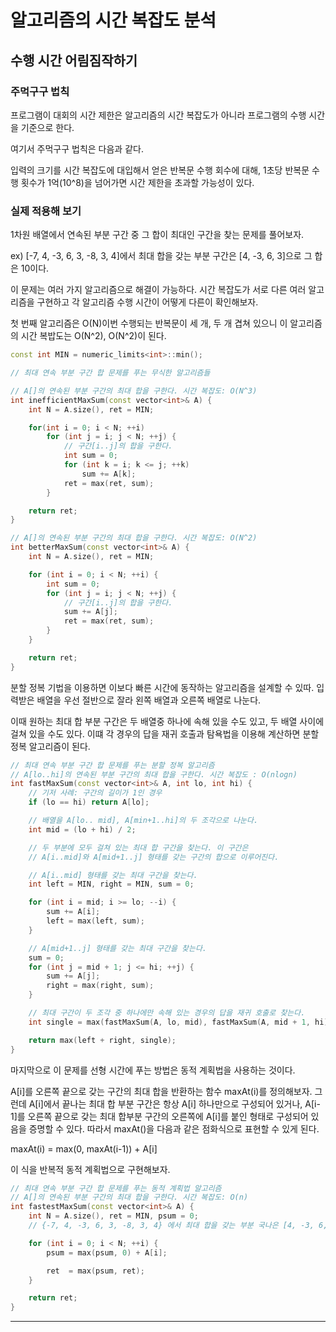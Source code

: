 # 알고리즘의 시간 복잡도 분석

## 수행 시간 어림짐작하기

### 주먹구구 법칙

프로그램이 대회의 시간 제한은 알고리즘의 시간 복잡도가 아니라 프로그램의 수행 시간을 기준으로 한다.

여기서 주먹구구 법칙은 다음과 같다.

입력의 크기를 시간 복잡도에 대입해서 얻은 반복문 수행 회수에 대해, 1초당 반복문 수행 횟수가 1억(10^8)을 넘어가면 시간 제한을 초과할 가능성이 있다.

### 실제 적용해 보기

1차원 배열에서 연속된 부분 구간 중 그 합이 최대인 구간을 찾는 문제를 풀어보자.

ex) [-7, 4, -3, 6, 3, -8, 3, 4]에서 최대 합을 갖는 부분 구간은 [4, -3, 6, 3]으로 그 합은 10이다.

이 문제는 여러 가지 알고리즘으로 해결이 가능하다. 시간 복잡도가 서로 다른 여러 알고리즘을 구현하고 각 알고리즘 수행 시간이 어떻게 다른이 확인해보자.

첫 번째 알고리즘은 O(N)이번 수행되는 반복문이 세 개, 두 개 겹쳐 있으니 이 알고리즘의 시간 복밥도는 O(N^2), O(N^2)이 된다.

```cpp
const int MIN = numeric_limits<int>::min();

// 최대 연속 부분 구간 합 문제를 푸는 무식한 알고리즘들

// A[]의 연속된 부분 구간의 최대 합을 구한다. 시간 복잡도: O(N^3)
int inefficientMaxSum(const vector<int>& A) {
	int N = A.size(), ret = MIN;

	for(int i = 0; i < N; ++i)
		for (int j = i; j < N; ++j) {
			// 구간[i..j]의 합을 구한다.
			int sum = 0;
			for (int k = i; k <= j; ++k)
				sum += A[k];
			ret = max(ret, sum);
		}

	return ret;
}

// A[]의 연속된 부분 구간의 최대 합을 구한다. 시간 복잡도: O(N^2)
int betterMaxSum(const vector<int>& A) {
	int N = A.size(), ret = MIN;

	for (int i = 0; i < N; ++i) {
		int sum = 0;
		for (int j = i; j < N; ++j) {
			// 구간[i..j]의 합을 구한다.
			sum += A[j];
			ret = max(ret, sum);
		}
	}

	return ret;
}
```

분할 정복 기법을 이용하면 이보다 빠른 시간에 동작하는 알고리즘을 설계할 수 있따. 입력받은 배열을 우선 절반으로 잘라 왼쪽 배열과 오른쪽 배열로 나눈다.

이때 원하는 최대 합 부분 구간은 두 배열중 하나에 속해 있을 수도 있고, 두 배열 사이에 걸쳐 있을 수도 있다. 이떄 각 경우의 답을 재귀 호출과 탐욕법을 이용해 계산하면 분할 정복 알고리즘이 된다.

```cpp
// 최대 연속 부분 구간 합 문제를 푸는 분할 정복 알고리즘
// A[lo..hi]의 연속된 부분 구간의 최대 합을 구한다. 시간 복잡도 : O(nlogn)
int fastMaxSum(const vector<int>& A, int lo, int hi) {
	// 기저 사례: 구간의 길이가 1인 경우
	if (lo == hi) return A[lo];

	// 배열을 A[lo.. mid], A[min+1..hi]의 두 조각으로 나눈다.
	int mid = (lo + hi) / 2;

	// 두 부분에 모두 걸쳐 있는 최대 합 구간을 찾는다. 이 구간은
	// A[i..mid]와 A[mid+1..j] 형태를 갖는 구간의 합으로 이루어진다.

	// A[i..mid] 형태를 갖는 최대 구간을 찾는다.
	int left = MIN, right = MIN, sum = 0;

	for (int i = mid; i >= lo; --i) {
		sum += A[i];
		left = max(left, sum);
	}

	// A[mid+1..j] 형태를 갖는 최대 구간을 찾는다.
	sum = 0;
	for (int j = mid + 1; j <= hi; ++j) {
		sum += A[j];
		right = max(right, sum);
	}

	// 최대 구간이 두 조각 중 하나에만 속해 있는 경우의 답을 재귀 호출로 찾는다.
	int single = max(fastMaxSum(A, lo, mid), fastMaxSum(A, mid + 1, hi));

	return max(left + right, single);
}
```

마지막으로 이 문제를 선형 시간에 푸는 방법은 동적 계획법을 사용하는 것이다.

A[i]를 오른쪽 끝으로 갖는 구간의 최대 합을 반환하는 함수 maxAt(i)를 정의해보자. 그런데 A[i]에서 끝나는 최대 합 부분 구간은 항상 A[i] 하나만으로 구성되어 있거나, A[i-1]를 오른쪽 끝으로 갖는 최대 합부분 구간의 오른쪽에 A[i]를 붙인 형태로 구성되어 있음을 증명할 수 있다. 따라서 maxAt()을 다음과 같은 점화식으로 표현할 수 있게 된다.

maxAt(i) = max(0, maxAt(i-1)) + A[i]

이 식을 반복적 동적 계획법으로 구현해보자.

```cpp
// 최대 연속 부분 구간 합 문제를 푸는 동적 계획법 알고리즘
// A[]의 연속된 부분 구간의 최대 합을 구한다. 시간 복잡도: O(n)
int fastestMaxSum(const vector<int>& A) {
	int N = A.size(), ret = MIN, psum = 0;
	// {-7, 4, -3, 6, 3, -8, 3, 4} 에서 최대 합을 갖는 부분 국나은 [4, -3, 6, 3]이다.

	for (int i = 0; i < N; ++i) {
		psum = max(psum, 0) + A[i];

		ret  = max(psum, ret);
	}

	return ret;
}
```

------------
